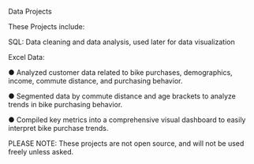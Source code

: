 Data Projects

These Projects include: 

SQL: Data cleaning and data analysis, used later for data visualization

Excel Data:

● Analyzed customer data related to bike purchases, demographics, income, commute distance, and purchasing behavior.

● Segmented data by commute distance and age brackets to analyze trends in bike purchasing behavior.

● Compiled key metrics into a comprehensive visual dashboard to easily interpret bike purchase trends.

PLEASE NOTE: These projects are not open source, and will not be used freely unless asked.
